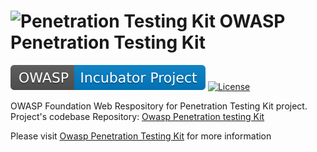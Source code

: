 # ![Penetration Testing Kit](https://github.com/DenisPodgurskii/pentestkit/blob/master/src/ptk/browser/assets/images/ptk_icon.png) OWASP Penetration Testing Kit 
![OWASP Incubator](https://raw.githubusercontent.com/OWASP/www-project-penetration-testing-kit/main/assets/images/OWASP_Incubator_Project.svg) [![License](https://github.com/OWASP/www-project-penetration-testing-kit/tree/main/assets/images/License_MIT.svg)](https://opensource.org/licenses/MIT) 

OWASP Foundation Web Respository for Penetration Testing Kit project. Project's codebase Repository: [Owasp Penetration testing Kit](https://github.com/DenisPodgurskii/pentestkit/)

Please visit [Owasp Penetration Testing Kit](https://owasp.org/www-project-penetration-testing-kit/) for more information
